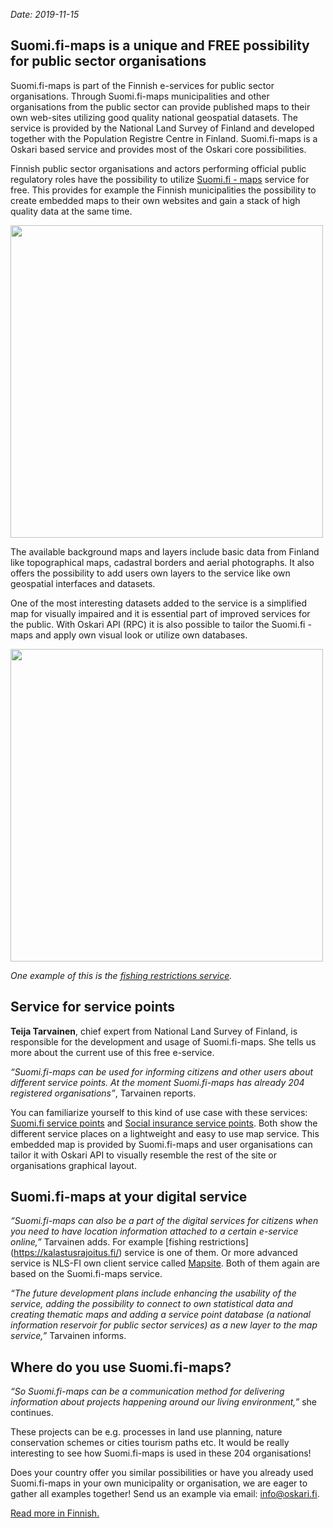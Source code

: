 *Date: 2019-11-15*

## Suomi.fi-maps is a unique and FREE possibility for public sector organisations

Suomi.fi-maps is part of the Finnish e-services for public sector organisations. Through Suomi.fi-maps municipalities and other organisations from the public sector can provide published maps to their own web-sites utilizing good quality national geospatial datasets. The service is provided by the National Land Survey of Finland and developed together with the Population Registre Centre in Finland. Suomi.fi-maps is a Oskari based service and provides most of the Oskari core possibilities.

Finnish public sector organisations and actors performing official public regulatory roles have the possibility
to utilize [Suomi.fi - maps](http://www.maanmittauslaitos.fi/asioi-verkossa/suomifi-kartat) service for free. This provides for example the Finnish municipalities the possibility to create embedded maps to their own websites and gain a stack of high quality data at the same time. 

<img src="/images/gallery/suomifi.png" width="500"/>

The available background maps and layers include basic data from Finland like topographical maps, cadastral borders and aerial photographs. It also offers the possibility to add users own layers to the service like own geospatial interfaces and datasets. 

One of the most interesting datasets added to the service is a simplified map for visually impaired and it is essential 
part of improved services for the public. With Oskari API (RPC) it is also possible to tailor the Suomi.fi -maps and apply own visual look or utilize own databases. 

<img src="/images/gallery/kalastusrajoitus.png" width="500"/>

_One example of this is the [fishing restrictions service](https://kalastusrajoitus.fi/#/kalastusrajoitus)._

## Service for service points
**Teija Tarvainen**, chief expert from National Land Survey of Finland, is responsible for the development and usage of Suomi.fi-maps. She tells us more about the current use of this free e-service.

_“Suomi.fi-maps can be used for informing citizens and other users about different service points. At the moment Suomi.fi-maps has already 204 registered organisations”_, Tarvainen reports.

You can familiarize yourself to this kind of use case with these services: [Suomi.fi service points](https://www.suomi.fi/kartta/palvelupaikat?) and [Social insurance service points](https://www.kela.fi/palvelupisteen-haku). Both show the different service places on a lightweight and easy to use map service. This embedded map is provided by Suomi.fi-maps and user organisations can tailor it with Oskari API to visually resemble the rest of the site or organisations graphical layout.

## Suomi.fi-maps at your digital service
_“Suomi.fi-maps can also be a part of the digital services for citizens when you need to have location information attached to a certain e-service online,”_ Tarvainen adds. For example [fishing restrictions] (https://kalastusrajoitus.fi/) service is one of them. Or more advanced service is NLS-FI own client service called [Mapsite](https://asiointi.maanmittauslaitos.fi/karttapaikka/). Both of them again are based on the Suomi.fi-maps service.

_“The future development plans include enhancing the usability of the service, adding the possibility to connect to own statistical data and creating thematic maps and adding a service point database (a national information reservoir for public sector services) as a new layer to the map service,”_ Tarvainen informs. 

## Where do you use Suomi.fi-maps?
_“So Suomi.fi-maps can be a communication method for delivering information about projects happening around our living environment,”_ she continues.

These projects can be e.g. processes in land use planning, nature conservation schemes or cities tourism paths etc. It would be really interesting to see how Suomi.fi-maps is used in these 204 organisations!

Does your country offer you similar possibilities or have you already used Suomi.fi-maps in your own municipality or organisation, we are eager to gather all examples together! Send us an example via email: info@oskari.fi.

[Read more in Finnish.](https://palveluhallinta.suomi.fi/fi/sivut/kartat/esittely)
